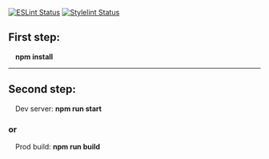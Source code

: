[![ESLint Status](https://github.com/maRT1gaS/clone-spotify/actions/workflows/eslint.yml/badge.svg)](https://github.com/maRT1gaS/clone-spotify/actions/workflows/eslint.yml)
[![Stylelint Status](https://github.com/maRT1gaS/clone-spotify/actions/workflows/stylelint.yml/badge.svg)](https://github.com/maRT1gaS/clone-spotify/actions/workflows/stylelint.yml)

## First step:

&emsp;**npm install**

---

## Second step:

&emsp;Dev server: **npm run start**

### or

&emsp;Prod build: **npm run build**
